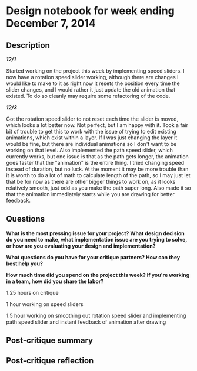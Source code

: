 # Design notebook for week ending December 7, 2014

## Description

***12/1***

Started working on the project this week by implementing speed sliders. I now have a rotation speed slider working, although there are changes I would like to make to it as right now it resets the position every time the slider changes, and I would rather it just update the old animation that existed. To do so cleanly may require some refactoring of the code.

***12/3***

Got the rotation speed slider to not reset each time the slider is moved, which looks a lot better now. Not perfect, but I am happy with it. Took a fair bit of trouble to get this to work with the issue of trying to edit existing animations, which exist within a layer. If I was just changing the layer it would be fine, but there are individual animations so I don't want to be working on that level. Also implemented the path speed slider, which currently works, but one issue is that as the path gets longer, the animation goes faster that the "animation" is the entire thing. I tried changing speed instead of duration, but no luck. At the moment it may be more trouble than it is worth to do a lot of math to calculate length of the path, so I may just let that be for now as there are other bigger things to work on, as it looks relatively smooth, just odd as you make the path super long. Also made it so that the animation immediately starts while you are drawing for better feedback. 

## Questions

**What is the most pressing issue for your project? What design decision do
you need to make, what implementation issue are you trying to solve, or how
are you evaluating your design and implementation?**

**What questions do you have for your critique partners? How can they best help
you?**

**How much time did you spend on the project this week? If you're working in a
team, how did you share the labor?**

1.25 hours on critique

1 hour working on speed sliders

1.5 hour working on smoothing out rotation speed slider and implementing path speed slider and instant feedback of animation after drawing

## Post-critique summary

## Post-critique reflection
